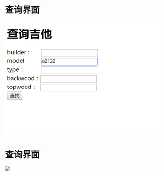 # 查询界面
![](https://github.com/mamba88/guitarv1/blob/master/guitar1/search.png)
# 查询界面
![](https://github.com/mamba88/guitarv1/blob/master/guitar1/result.png)
